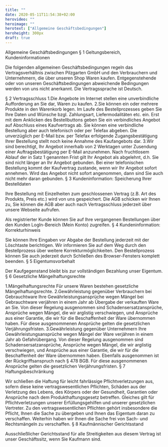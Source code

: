```yaml
---
title: ""
date: 2020-05-11T11:54:38+02:00
herovideo: ""
heroimage: ""
herotext: ["Allgemeine Geschäftsbedingungen"]
heroheight: 300px
draft: true
---
```

Allgemeine Geschäftsbedingungen
§ 1 Geltungsbereich, Kundeninformationen

Die folgenden allgemeinen Geschäftsbedingungen regeln das Vertragsverhältnis zwischen Pilzgarten GmbH und den Verbrauchern und Unternehmern, die über unseren Shop Waren kaufen. Entgegenstehende oder von unseren Geschäftsbedingungen abweichende Bedingungen werden von uns nicht anerkannt. Die Vertragssprache ist Deutsch.

§ 2 Vertragsschluss
1.Die Angebote im Internet stellen eine unverbindliche Aufforderung an Sie dar, Waren zu kaufen.
2.Sie können ein oder mehrere Produkte in den Warenkorb legen. Im Laufe des Bestellprozesses geben Sie Ihre Daten und Wünsche bzgl. Zahlungsart, Liefermodalitäten etc. ein. Erst mit dem Anklicken des Bestellbuttons geben Sie ein verbindliches Angebot auf Abschluss eines Kaufvertrags ab. Sie können eine verbindliche Bestellung aber auch telefonisch oder per Telefax abgeben. Die unverzüglich per E-Mail bzw. per Telefax erfolgende Zugangsbestätigung Ihrer Bestellung stellt noch keine Annahme des Kaufangebots dar.
3.Wir sind berechtigt, Ihr Angebot innerhalb von 2 Werktagen unter Zusendung einer Auftragsbestätigung per E-Mail anzunehmen. Nach fruchtlosem Ablauf der in Satz 1 genannten Frist gilt Ihr Angebot als abgelehnt, d.h. Sie sind nicht länger an Ihr Angebot gebunden. Bei einer telefonischen Bestellung kommt der Kaufvertrag zustande, wenn wir Ihr Angebot sofort annehmen. Wird das Angebot nicht sofort angenommen, dann sind Sie auch nicht mehr daran gebunden.
§ 3 Kundeninformation: Speicherung Ihrer Bestelldaten

Ihre Bestellung mit Einzelheiten zum geschlossenen Vertrag (z.B. Art des Produkts, Preis etc.) wird von uns gespeichert. Die AGB schicken wir Ihnen zu, Sie können die AGB aber auch nach Vertragsschluss jederzeit über unsere Webseite aufrufen.

Als registrierter Kunde können Sie auf Ihre vergangenen Bestellungen über den Kunden LogIn-Bereich (Mein Konto) zugreifen.
§ 4 Kundeninformation: Korrekturhinweis

Sie können Ihre Eingaben vor Abgabe der Bestellung jederzeit mit der Löschtaste berichtigen. Wir informieren Sie auf dem Weg durch den Bestellprozess über weitere Korrekturmöglichkeiten. Den Bestellprozess können Sie auch jederzeit durch Schließen des Browser-Fensters komplett beenden.
§ 5 Eigentumsvorbehalt

Der Kaufgegenstand bleibt bis zur vollständigen Bezahlung unser Eigentum.
§ 6 Gesetzliche Mängelhaftungsrechte

1.Mängelhaftungsrechte
Für unsere Waren bestehen gesetzliche Mängelhaftungsrechte.
2.Gewährleistung gegenüber Verbrauchern bei Gebrauchtware
Ihre Gewährleistungsansprüche wegen Mängel bei Gebrauchtware verjähren in einem Jahr ab Übergabe der verkauften Ware an Sie. Von dieser Regelung ausgenommen sind Schadensersatzansprüche, Ansprüche wegen Mängel, die wir arglistig verschwiegen, und Ansprüche aus einer Garantie, die wir für die Beschaffenheit der Ware übernommen haben. Für diese ausgenommenen Ansprüche gelten die gesetzlichen Verjährungsfristen.
3.Gewährleistung gegenüber Unternehmern
Ihre Gewährleistungsansprüche wegen Mängel der Ware verjähren in einem Jahr ab Gefahrübergang. Von dieser Regelung ausgenommen sind Schadensersatzansprüche, Ansprüche wegen Mängel, die wir arglistig verschwiegen, und Ansprüche aus einer Garantie, die wir für die Beschaffenheit der Ware übernommen haben. Ebenfalls ausgenommen ist der Rückgriffsanspruch nach § 478 BGB. Für diese ausgenommenen Ansprüche gelten die gesetzlichen Verjährungsfristen.
§ 7 Haftungsbeschränkung

Wir schließen die Haftung für leicht fahrlässige Pflichtverletzungen aus, sofern diese keine vertragswesentlichen Pflichten, Schäden aus der Verletzung des Lebens, des Körpers oder der Gesundheit, Garantien oder Ansprüche nach dem Produkthaftungsgesetz betreffen. Gleiches gilt für Pflichtverletzungen unserer Erfüllungsgehilfen und unserer gesetzlichen Vertreter. Zu den vertragswesentlichen Pflichten gehört insbesondere die Pflicht, Ihnen die Sache zu übergeben und Ihnen das Eigentum daran zu verschaffen. Weiterhin haben wir Ihnen die Sache frei von Sach- und Rechtsmängeln zu verschaffen.
§ 8 Kaufmännischer Gerichtsstand

Ausschließlicher Gerichtsstand für alle Streitigkeiten aus diesem Vertrag ist unser Geschäftssitz, wenn Sie Kaufmann sind.
